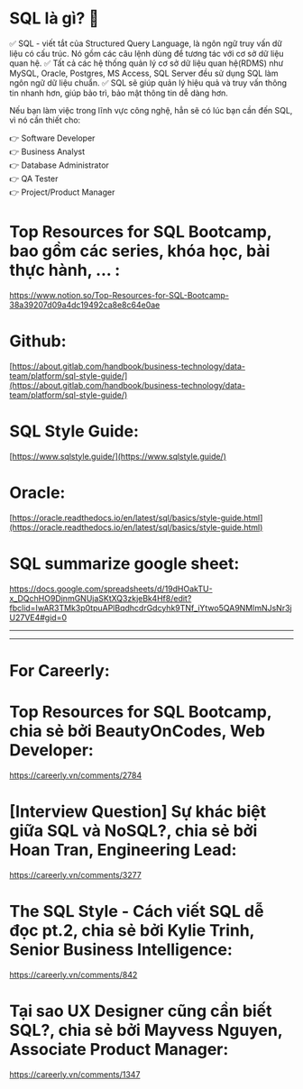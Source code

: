 # SQL là gì? 🤔

✅ SQL - viết tắt của Structured Query Language, là ngôn ngữ truy vấn dữ liệu có cấu trúc. Nó gồm các câu lệnh dùng để tương tác với cơ sở dữ liệu quan hệ.
✅ Tất cả các hệ thống quản lý cơ sở dữ liệu quan hệ(RDMS) như MySQL, Oracle, Postgres, MS Access, SQL Server đều sử dụng SQL làm ngôn ngữ dữ liệu chuẩn.
✅ SQL sẽ giúp quản lý hiệu quả và truy vấn thông tin nhanh hơn, giúp bảo trì, bảo mật thông tin dễ dàng hơn.

Nếu bạn làm việc trong lĩnh vực công nghệ, hẳn sẽ có lúc bạn cần đến SQL, vì nó cần thiết cho:

👉 Software Developer \
👉 Business Analyst \
👉 Database Administrator \
👉 QA Tester \
👉 Project/Product Manager 

# Top Resources for SQL Bootcamp, bao gồm các series, khóa học, bài thực hành, … :
https://www.notion.so/Top-Resources-for-SQL-Bootcamp-38a39207d09a4dc19492ca8e8c64e0ae

# Github: 
[https://about.gitlab.com/handbook/business-technology/data-team/platform/sql-style-guide/](https://about.gitlab.com/handbook/business-technology/data-team/platform/sql-style-guide/)

# SQL Style Guide: 
[https://www.sqlstyle.guide/](https://www.sqlstyle.guide/) 

# Oracle: 
[https://oracle.readthedocs.io/en/latest/sql/basics/style-guide.html](https://oracle.readthedocs.io/en/latest/sql/basics/style-guide.html)

# SQL summarize google sheet:
https://docs.google.com/spreadsheets/d/19dHOakTU-x_DQchHO9DjnmGNUjaSKtXQ3zkjeBk4Hf8/edit?fbclid=IwAR3TMk3p0tpuAPlBqdhcdrGdcyhk9TNf_iYtwo5QA9NMlmNJsNr3jU27VE4#gid=0

---
---
# For Careerly:

# Top Resources for SQL Bootcamp, chia sẻ bởi BeautyOnCodes, Web Developer:
https://careerly.vn/comments/2784

# [Interview Question] Sự khác biệt giữa SQL và NoSQL?, chia sẻ bởi Hoan Tran, Engineering Lead:
https://careerly.vn/comments/3277

# The SQL Style - Cách viết SQL dễ đọc pt.2, chia sẻ bởi Kylie Trinh, Senior Business Intelligence:
https://careerly.vn/comments/842

# Tại sao UX Designer cũng cần biết SQL?, chia sẻ bởi Mayvess Nguyen, Associate Product Manager:
https://careerly.vn/comments/1347
